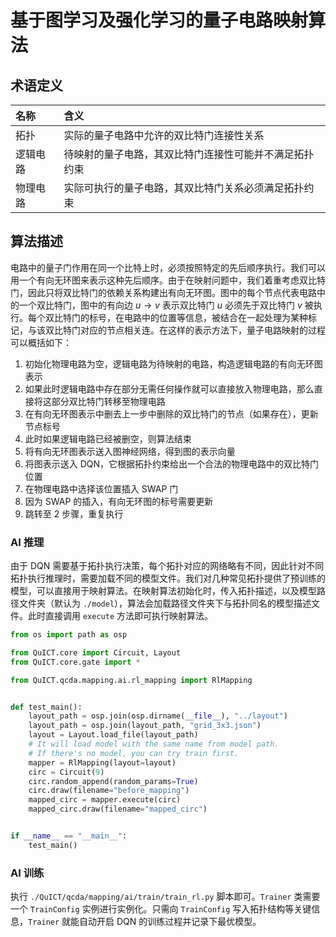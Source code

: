 # 基于图学习及强化学习的量子电路映射算法

## 术语定义

| 名称     | 含义                                                   |
| :------- | :----------------------------------------------------- |
| 拓扑     | 实际的量子电路中允许的双比特门连接性关系               |
| 逻辑电路 | 待映射的量子电路，其双比特门连接性可能并不满足拓扑约束 |
| 物理电路 | 实际可执行的量子电路，其双比特门关系必须满足拓扑约束   |

## 算法描述

电路中的量子门作用在同一个比特上时，必须按照特定的先后顺序执行。我们可以用一个有向无环图来表示这种先后顺序。由于在映射问题中，我们着重考虑双比特门，因此只将双比特门的依赖关系构建出有向无环图。图中的每个节点代表电路中的一个双比特门，图中的有向边 $u \rightarrow v$ 表示双比特门 $u$ 必须先于双比特门 $v$ 被执行。每个双比特门的标号，在电路中的位置等信息，被结合在一起处理为某种标记，与该双比特门对应的节点相关连。在这样的表示方法下，量子电路映射的过程可以概括如下：

1. 初始化物理电路为空，逻辑电路为待映射的电路，构造逻辑电路的有向无环图表示
2. 如果此时逻辑电路中存在部分无需任何操作就可以直接放入物理电路，那么直接将这部分双比特门转移至物理电路
3. 在有向无环图表示中删去上一步中删除的双比特门的节点（如果存在），更新节点标号
4. 此时如果逻辑电路已经被删空，则算法结束
5. 将有向无环图表示送入图神经网络，得到图的表示向量
6. 将图表示送入 DQN，它根据拓扑约束给出一个合法的物理电路中的双比特门位置
7. 在物理电路中选择该位置插入 SWAP 门
8. 因为 SWAP 的插入，有向无环图的标号需要更新
9. 跳转至 2 步骤，重复执行

### AI 推理

由于 DQN 需要基于拓扑执行决策，每个拓扑对应的网络略有不同，因此针对不同拓扑执行推理时，需要加载不同的模型文件。我们对几种常见拓扑提供了预训练的模型，可以直接用于映射算法。在映射算法初始化时，传入拓扑描述，以及模型路径文件夹（默认为 `./model`），算法会加载路径文件夹下与拓扑同名的模型描述文件。此时直接调用 `execute` 方法即可执行映射算法。

```python
from os import path as osp

from QuICT.core import Circuit, Layout
from QuICT.core.gate import *

from QuICT.qcda.mapping.ai.rl_mapping import RlMapping


def test_main():
    layout_path = osp.join(osp.dirname(__file__), "../layout")
    layout_path = osp.join(layout_path, "grid_3x3.json")
    layout = Layout.load_file(layout_path)
    # It will load model with the same name from model path.
    # If there's no model, you can try train first.
    mapper = RlMapping(layout=layout)
    circ = Circuit(9)
    circ.random_append(random_params=True)
    circ.draw(filename="before_mapping")
    mapped_circ = mapper.execute(circ)
    mapped_circ.draw(filename="mapped_circ")


if __name__ == "__main__":
    test_main()
```

### AI 训练

执行 `./QuICT/qcda/mapping/ai/train/train_rl.py` 脚本即可。`Trainer` 类需要一个 `TrainConfig` 实例进行实例化。只需向 `TrainConfig` 写入拓扑结构等关键信息，`Trainer` 就能自动开启 DQN 的训练过程并记录下最优模型。